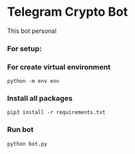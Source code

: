 <h1>Telegram Crypto Bot</h1>
<p>
    This bot personal
</p>

<h3>For setup:</h3>

<h3>For create virtual environment</h3>

``
python -m env env
``

<h3>Install all packages</h3>

```pip3 install -r requirements.txt```

<h3>Run bot</h3>

``python bot.py``